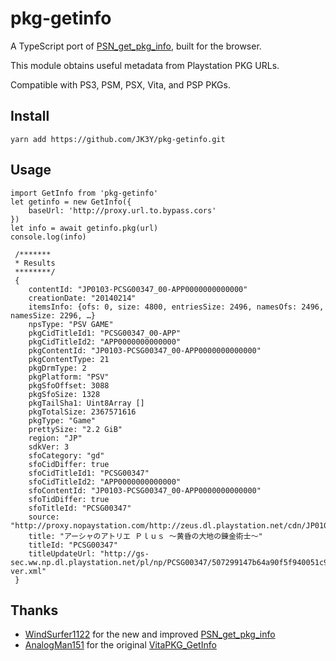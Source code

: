 # pkg-getinfo

A TypeScript port of [PSN_get_pkg_info][], built for the browser.

This module obtains useful metadata from Playstation PKG URLs.

Compatible with PS3, PSM, PSX, Vita, and PSP PKGs.
 
## Install
```
yarn add https://github.com/JK3Y/pkg-getinfo.git
```

## Usage
```
import GetInfo from 'pkg-getinfo'
let getinfo = new GetInfo({
    baseUrl: 'http://proxy.url.to.bypass.cors'
})
let info = await getinfo.pkg(url)
console.log(info)

 /*******
 * Results
 ********/
 { 
    contentId: "JP0103-PCSG00347_00-APP0000000000000"
    creationDate: "20140214"
    itemsInfo: {ofs: 0, size: 4800, entriesSize: 2496, namesOfs: 2496, namesSize: 2296, …}
    npsType: "PSV GAME"
    pkgCidTitleId1: "PCSG00347_00-APP"
    pkgCidTitleId2: "APP0000000000000"
    pkgContentId: "JP0103-PCSG00347_00-APP0000000000000"
    pkgContentType: 21
    pkgDrmType: 2
    pkgPlatform: "PSV"
    pkgSfoOffset: 3088
    pkgSfoSize: 1328
    pkgTailSha1: Uint8Array []
    pkgTotalSize: 2367571616
    pkgType: "Game"
    prettySize: "2.2 GiB"
    region: "JP"
    sdkVer: 3
    sfoCategory: "gd"
    sfoCidDiffer: true
    sfoCidTitleId1: "PCSG00347"
    sfoCidTitleId2: "APP0000000000000"
    sfoContentId: "JP0103-PCSG00347_00-APP0000000000000"
    sfoTidDiffer: true
    sfoTitleId: "PCSG00347"
    source: "http://proxy.nopaystation.com/http://zeus.dl.playstation.net/cdn/JP0103/PCSG00347_00/aaTtYWXKardsZAvtSKHMFIKXGlxlLXDugjEHQGGzCSxipwtmECgHKjFbbBFRIBOEjKGVgRivgBdEoYrGJRQTMNagvkihVOQuXRcXh.pkg"
    title: "アーシャのアトリエ Ｐｌｕｓ ～黄昏の大地の錬金術士～"
    titleId: "PCSG00347"
    titleUpdateUrl: "http://gs-sec.ww.np.dl.playstation.net/pl/np/PCSG00347/507299147b64a90f5f940051c902d70579d235e1947c19cc064da6ac88bdf532/PCSG00347-ver.xml"
 }
 ```

## Thanks
* [WindSurfer1122][] for the new and improved [PSN_get_pkg_info][]
* [AnalogMan151][] for the original [VitaPKG\_GetInfo][]

[AnalogMan151]: https://github.com/AnalogMan151
[VitaPKG\_GetInfo]: https://github.com/AnalogMan151/VitaPKG_GetInfo
[WindSurfer1122]: https://github.com/windsurfer1122
[PSN_get_pkg_info]: https://github.com/windsurfer1122/PSN_get_pkg_info
